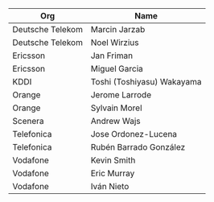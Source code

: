 | Org                    | Name                                                |
| -----------------------| ----------------------------------------------------|
| Deutsche Telekom | Marcin Jarzab  |
| Deutsche Telekom | Noel Wirzius  |
| Ericsson | Jan Friman |
| Ericsson | Miguel Garcia |
| KDDI | Toshi (Toshiyasu) Wakayama  |
| Orange | Jerome Larrode  |
| Orange | Sylvain Morel  |
| Scenera | Andrew Wajs  |
| Telefonica | Jose Ordonez-Lucena  |
| Telefonica | Rubén Barrado González  |
| Vodafone | Kevin Smith  |
| Vodafone | Eric Murray  |
| Vodafone | Iván Nieto  |
